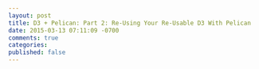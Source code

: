 ```yaml
---
layout: post
title: D3 + Pelican: Part 2: Re-Using Your Re-Usable D3 With Pelican
date: 2015-03-13 07:11:09 -0700
comments: true
categories: 
published: false
---
```

